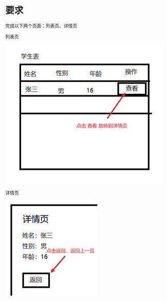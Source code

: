 # 要求

完成以下两个页面：列表页、详情页

列表页

![image-20211027163408102](要求.assets/image-20211027163408102.png)

详情页

![image-20211027163646307](要求.assets/image-20211027163646307.png)